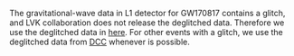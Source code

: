 The gravitational-wave data in L1 detector for GW170817 contains a glitch, and LVK collaboration does not release the deglitched data. Therefore we use the deglitched data in [here](https://github.com/sugwg/gw170817-eft-eos/tree/master/frame_data). For other events with a glitch, we use the deglitched data from [DCC](https://dcc.ligo.org) whenever is possible.

